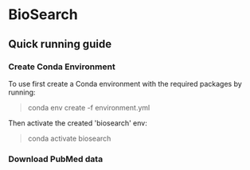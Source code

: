# BioSearch

## Quick running guide

### Create Conda Environment

To use first create a Conda environment with the required packages by running:

> conda env create -f environment.yml

Then activate the created 'biosearch' env:

> conda activate biosearch

### Download PubMed data

